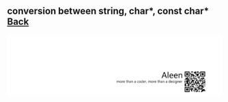 ## conversion between **string**, **char***, **const char*** [Back](./../c.md)



<a href="http://aleen42.github.io/" target="_blank" ><img src="./../../../pic/tail.gif"></a>
